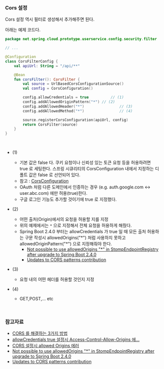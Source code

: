 ### Cors 설정

Cors 설정 역시 필터로 생성해서 추가해주면 된다.

아래는 예제 코드다.

```kotlin
package net.spring.cloud.prototype.userservice.config.security.filter

// ...

@Configuration
class CorsFilterConfig {
    val apiUrl: String = "/api/**"

    @Bean
    fun corsFilter(): CorsFilter {
        val source = UrlBasedCorsConfigurationSource()
        val config = CorsConfiguration()

        config.allowCredentials = true 			// (1)
        config.addAllowedOriginPattern("*") // (2)
        config.addAllowedHeader("*") 				// (3)
        config.addAllowedMethod("*") 				// (4)

        source.registerCorsConfiguration(apiUrl, config)
        return CorsFilter(source)
    }
}
```

<br>



- (1)
    - 기본 값은 false 다. 쿠키 요청이나 신뢰성 있는 토큰 요청 등을 허용하려면 true 로 세팅한다. 스프링 시큐리티의 CorsConfiguration 내에서 지정하는 디폴트 값은 false 로 선언되어 있다.
    - 참고 : [CorsConfiguration](https://docs.spring.io/spring-framework/docs/current/javadoc-api/org/springframework/web/cors/CorsConfiguration.html#setAllowCredentials(java.lang.Boolean))
    - OAuth 처럼 다른 도메인에서 인증하는 경우 (e.g. auth.google.com ↔ user.abc.com) 에만 허용(true)한다.
    - 구글 로그인 기능도 추가할 것이기에 true 로 지정했다.

- (2)
    - 어떤 출처(Origin)에서의 요청을 허용할 지를 지정
    - 위의 예제에서는 `*` 으로 지정해서 전체 요청을 허용하게 해줬다.
    - Spring Boot 2.4.0 부터는 allowCredentials 가 true 일 때 모든 출처 허용하는 구문 작성시 allowedOrigins("\*") 처럼 사용하지 못하고 allowedOriginPattern("\*") 으로 지정해줘야 한다.
        - [Not possible to use allowedOrigins "*" in StompEndpointRegistry after upgrade to Spring Boot 2.4.0](https://github.com/spring-projects/spring-framework/issues/26111)
        - [Updates to CORS patterns contribution](https://github.com/spring-projects/spring-framework/commit/0e4e25d227dedd1a3ecddc4e40c263f190ca1c2b)
- (3)
    - 요청 내의 어떤 헤더를 허용할 것인지 지정
- (4)
    - GET,POST,... etc

<br>



### 참고자료

- [CORS 를 해결하는 3가지 방법](https://wonit.tistory.com/572)
- [allowCredentials true 설정시 Access-Control-Allow-Origins 에...](https://gareen.tistory.com/66)
- [CORS 설정시 allowed Origins 에러](https://cotak.tistory.com/248)
- [Not possible to use allowedOrigins "*" in StompEndpointRegistry after upgrade to Spring Boot 2.4.0](https://github.com/spring-projects/spring-framework/issues/26111)
- [Updates to CORS patterns contribution](https://github.com/spring-projects/spring-framework/commit/0e4e25d227dedd1a3ecddc4e40c263f190ca1c2b)

<br>



